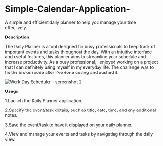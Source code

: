 # Simple-Calendar-Application-

A simple and efficient daily planner to help you manage your time effectively.



**Description**


The Daily Planner is a tool designed for busy professionals to keep track of important events and tasks throughout the day. With an intuitive interface and useful features, this planner aims to streamline your schedule and increase productivity. 
As a busy professional, I enjoyed working on a project that I can definitely using myself in my everyday life. The challenge was to fix the broken code after I've done coding and pushed it. 

![Work Day Scheduler - screenshot 2](https://github.com/audidi29/Simple-Calendar-Application-/assets/131299841/61b1e00c-e461-4f67-8f8d-8b9b83c71b66)


**Usage**



1.Launch the Daily Planner application.

2.Specify the event/task details, such as title, date, time, and any additional notes.

3.Save the event/task to have it displayed on your daily planner.

4.View and manage your events and tasks by navigating through the daily view.










